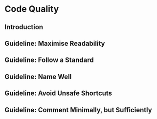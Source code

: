 <link rel="stylesheet" href="{{baseUrl}}/css/textbook.css">

<div class="website-content">

# Code Quality

## Introduction
<panel header="================================================================"
    type="seamless" alt="follow standard">
  <include src="introduction/index.md#main" />
</panel>

## Guideline: Maximise Readability
<panel header="================================================================"
    type="seamless" alt="follow standard">
  <include src="maximiseReadability/index.md#main" />
</panel>

## Guideline: Follow a Standard
<panel header="================================================================"
    type="seamless" alt="follow standard">
  <include src="followStandard/index.md#main" />
</panel>

## Guideline: Name Well
<panel header="================================================================"
    type="seamless" alt="name well">
  <include src="nameWell/index.md#main" />
</panel>

## Guideline: Avoid Unsafe Shortcuts
<panel header="================================================================"
    type="seamless" alt="name well">
  <include src="avoidShortcuts/index.md#main" />
</panel>

## Guideline: Comment Minimally, but Sufficiently
<panel header="================================================================"
    type="seamless" alt="name well">
  <include src="commentMinimally/index.md#main" />
</panel>

</div>
